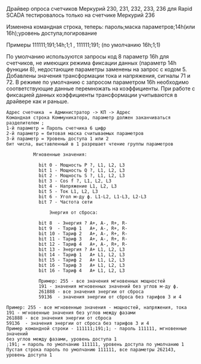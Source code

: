 
Драйвер опроса счетчиков Меркурий 230, 231, 232, 233, 236 для Rapid SCADA
тестировалось только на счетчике Меркурий 236

Изменена командная строка, теперь: пароль;маска параметров;14h(или 16h);уровень доступа;логирование

Примеры 111111;191;14h;1;1 , 111111;191; (по умолчанию 16h;1;1)

По умолчанию используются запросы код 8 параметр 16h для счетчиков, не имеющих режима фиксации данных (параметр 14h функции 8), недостающие параметры заменены на запрос с кодом 5.
Добавлены значения трансформации тока и напряжения, сигналы 71 и 72. В режиме по умолчанию с запросом параметром 16h необходимо соответствующие данные перемножать на коэффициенты.
При работе с фиксацией данных коэффициенты трансформации учитываются в драйвере как и раньше.

    Адрес счетчика  = Администратор -> КП -> Адрес
    Командная строка Коммуникатора, параметр должен заканчиваться разделителем ;
    1-й параметр = Пароль счетчика 6 цифр
    2-й параметр = битовая маска считываемых параметров
    3-й параметр = Уровень доступа 1 или 2
    бит числа, выставленный в 1 разрешает чтение группы параметров

              Мгновенные значения:

                bit 0 - Мощность P ?, L1, L2, L3
                bit 1 - Мощность Q ?, L1, L2, L3
                bit 2 - Мощность S ?, L1, L2, L3
                bit 3 - Cos f ?, L1, L2, L3
                bit 4 - Напряжение L1, L2, L3
                bit 5 - Ток L1, L2, L3
                bit 6 - Угол м-ду ф. L1-L2, L1-L3, L2-L3
                bit 7 - Частота сети

                    Энергия от сброса:

                bit 8  - Энергия ? А+, А-, R+, R-
                bit 9  - Тариф 1   А+, А-, R+, R-
                bit 10 - Тариф 2   А+, А-, R+, R-
                bit 11 - Тариф 3   А+, А-, R+, R-
                bit 12 - Тариф 4   А+, А-, R+, R-
                bit 13 - Энергия ? А+ L1, L2, L3
                bit 14 - Тариф 1   А+ L1, L2, L3
                bit 15 - Тариф 2   А+ L1, L2, L3
                bit 16 - Тариф 3   А+ L1, L2, L3
                bit 16 - Тариф 4   А+ L1, L2, L3

                Пример: 255 - все значения мгновенных мощностей
                191 - значения мгновенных значений без углов м-ду ф.
                261888 - все значения энергии от сброса
                59136  - значения энергии от сброса без тарифов 3 и 4

    Пример: 255 - все мгновенные значения - мощностей, напряжения, тока
    191 - мгновенные значения без углов между фазами
    261888 - все значения энергии от сброса
    59136  - значения энергии от сброса без тарифов 3 и 4
    Пример командной строки - 111111;191;1; - пароль 111111, мгновенные значений
    без углов между фазами, уровень доступа 1
    ;191; = пароль по умолчанию 111111, уровень доступа по умолчанию 1
    Пустая строка пароль по умолчанию 111111, все параметры 262143, уровень доступа 1
